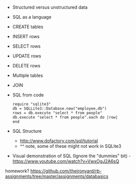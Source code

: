 
- Structured versus unstructured data
- SQL as a language
- CREATE tables
- INSERT rows
- SELECT rows
- UPDATE rows
- DELETE rows
- Multiple tables
- JOIN

- SQL from code
  ```
  require "sqlite3"
  db = SQLLite3::Database.new("employee.db")
  rows = db.execute "select * from people"
  db.execute "select * from people".each do |row|
  end
  ```

- SQL Structure
  - http://www.dofactory.com/sql/tutorial
  - ^^ note, some of these might not work in SQLite3

- Visual demonstration of SQL (Ignore the "dummies" bit) - https://www.youtube.com/watch?v=VwxOgJ2A6sQ


























homework?
 https://github.com/theironyard/rb-assignments/tree/master/assignments/databasics
